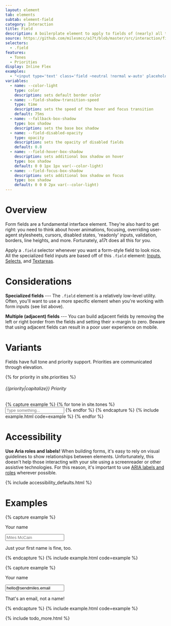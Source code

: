 ```yaml
---
layout: element
tab: elements
subtab: element-field
category: Interaction
title: Field
description: A boilerplate element to apply to fields of (nearly) all types
source: https://github.com/milesmcc/a17t/blob/master/src/interaction/field.css
selectors:
  - .field
features:
  - Tones
  - Priorities
display: Inline Flex
examples:
  - "<input type='text' class='field ~neutral !normal w-auto' placeholder='Hello world'>"
variables:
  - name: --color-light
    type: color
    description: sets default border color
  - name: --field-shadow-transition-speed
    type: time
    description: sets the speed of the hover and focus transition
    default: 75ms
  - name: --fallback-box-shadow
    type: box shadow
    description: sets the base box shadow
  - name: --field-disabled-opacity
    type: opacity
    description: sets the opacity of disabled fields
    default: 0.8
  - name: --field-hover-box-shadow
    description: sets additional box shadow on hover
    type: box shadow
    default: 0 0 1px 1px var(--color-light)
  - name: --field-focus-box-shadow
    description: sets additional box shadow on focus
    type: box shadow
    default: 0 0 0 2px var(--color-light)
---
```


# Overview

Form fields are a fundamental interface element. They're also hard to get right: you need to think about hover animations, focusing, overriding user-agent stylesheets, cursors, disabled states, 'readonly' inputs, validation, borders, line heights, and more. Fortunately, a17t does all this for you.

Apply a `.field` selector whenever you want a form-style field to look nice. All the specialized field inputs are based off of this `.field` element: [Inputs](/interaction/input), [Selects](/interaction/select), and [Textareas](/interaction/textarea).

# Considerations

**Specialized fields** --- The `.field` element is a relatively low-level utility. Often, you'll want to use a more specific element when you're working with form inputs (see list above).

**Multiple (adjacent) fields** --- You can build adjacent fields by removing the left or right border from the fields and setting their x-margin to zero. Beware that using adjacent fields can result in a poor user experience on mobile.

# Variants

Fields have full tone and priority support. Priorities are communicated through elevation.

{% for priority in site.priorities %}
###### {{priority|capitalize}} Priority
{% capture example %}
{% for tone in site.tones %}
<input class="field ~{{tone}} !{{priority}} mb-4 mr-4 w-auto" placeholder="Type something..." type="text">
{% endfor %}
{% endcapture %}
{% include example.html code=example %}
{% endfor %}

# Accessibility

**Use Aria roles and labels!** When building forms, it's easy to rely on visual guidelines to show relationships between elements. Unfortunately, this doesn't help those interacting with your site using a screenreader or other assistive technologies. For this reason, it's important to use [ARIA labels and roles](https://developer.mozilla.org/en-US/docs/Web/Accessibility/ARIA) wherever possible.

{% include accessibility_defaults.html %}

# Examples

{% capture example %}
<div>
  <p class="label">Your name</p>
  <input class="field my-1" type="text" placeholder="Miles McCain">
  <p class="support">Just your first name is fine, too.</p>
</div>
{% endcapture %}
{% include example.html code=example %}

{% capture example %}
<div>
  <p class="label">Your name</p>
  <input class="field my-1 ~critical" type="text" placeholder="Miles McCain" value="hello@sendmiles.email">
  <p class="support ~critical">That's an email, not a name!</p>
</div>
{% endcapture %}
{% include example.html code=example %}

{% include todo_more.html %}
